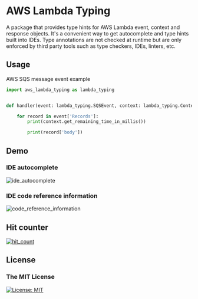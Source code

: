 # AWS Lambda Typing

A package that provides type hints for AWS Lambda event, context and response
objects. It's a convenient way to get autocomplete and type hints built into
IDEs. Type annotations are not checked at runtime but are only enforced by
third party tools such as type checkers, IDEs, linters, etc.

## Usage
AWS SQS message event example

```python
import aws_lambda_typing as lambda_typing


def handler(event: lambda_typing.SQSEvent, context: lambda_typing.Context) -> None:

    for record in event['Records']:
        print(context.get_remaining_time_in_millis())

        print(record['body'])
```

## Demo
### IDE autocomplete
![ide_autocomplete](https://raw.githubusercontent.com/MousaZeidBaker/aws-lambda-typing/initial_branch/media/code_reference_information.gif)

### IDE code reference information
![code_reference_information](https://raw.githubusercontent.com/MousaZeidBaker/aws-lambda-typing/initial_branch/media/code_reference_information.gif)

## Hit counter
[![hit_count](http://hits.dwyl.com/MousaZeidBaker/aws-lambda-typing.svg)](http://hits.dwyl.com/MousaZeidBaker/aws-lambda-typing)

## License
### The MIT License
[![License: MIT](https://img.shields.io/badge/License-MIT-yellow.svg)](LICENSE)
